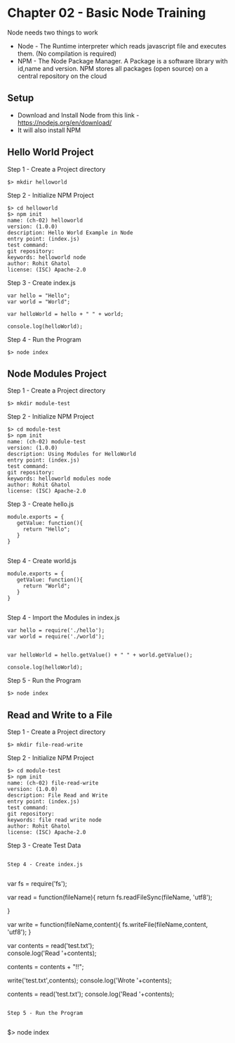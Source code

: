 # Chapter 02 - Basic Node Training

Node needs two things to work
 * Node - The Runtime interpreter which reads javascript file and executes them. (No compilation is required)
 * NPM - The Node Package Manager. A Package is a software library with id,name and version. NPM stores all packages (open source) on a central repository on the cloud

## Setup 

 * Download and Install Node from this link - https://nodejs.org/en/download/
 * It will also install NPM
 
## Hello World Project
 
 Step 1 - Create a Project directory
 
 ```
 $> mkdir helloworld
 ```
 
 Step 2 - Initialize NPM Project
 
 ```
 $> cd helloworld
 $> npm init
 name: (ch-02) helloworld
 version: (1.0.0) 
 description: Hello World Example in Node 
 entry point: (index.js) 
 test command: 
 git repository: 
 keywords: helloworld node
 author: Rohit Ghatol
 license: (ISC) Apache-2.0
 
 ```
 
 Step 3 - Create index.js
 
 ```
 var hello = "Hello";
 var world = "World";
 
 var helloWorld = hello + " " + world;
 
 console.log(helloWorld);
 
 ```
 
 Step 4 - Run the Program
 
 ```
 $> node index
 ```
 
## Node Modules Project
 
 Step 1 - Create a Project directory
 
 ```
 $> mkdir module-test
 ```
 
 Step 2 - Initialize NPM Project
 
 ```
 $> cd module-test
 $> npm init
 name: (ch-02) module-test
 version: (1.0.0) 
 description: Using Modules for HelloWorld 
 entry point: (index.js) 
 test command: 
 git repository: 
 keywords: helloworld modules node
 author: Rohit Ghatol
 license: (ISC) Apache-2.0
 
 ```
 
 Step 3 - Create hello.js
 
 ```
 module.exports = {
    getValue: function(){
      return "Hello";
    }  
 }

 
 ```

  Step 4 - Create world.js
  
  ```
  module.exports = {
     getValue: function(){
       return "World";
     }  
  }
 
  
  ```

 Step 4 - Import the Modules in index.js
 
 
  
  ```
  var hello = require('./hello');
  var world = require('./world');
  
  
  var helloWorld = hello.getValue() + " " + world.getValue();
  
  console.log(helloWorld);
  
  ```
 
  Step 5 - Run the Program
   
   ```
   $> node index
   ``` 
   
## Read and Write to a File  

Step 1 - Create a Project directory
 
 ```
 $> mkdir file-read-write
 ```
 
 Step 2 - Initialize NPM Project
 
 ```
 $> cd module-test
 $> npm init
 name: (ch-02) file-read-write
 version: (1.0.0) 
 description: File Read and Write 
 entry point: (index.js) 
 test command: 
 git repository: 
 keywords: file read write node
 author: Rohit Ghatol
 license: (ISC) Apache-2.0
 
 ```
 
 Step 3 - Create Test Data
 
 ``` $> echo "Hello World" > test.txt
 
 Step 4 - Create index.js
  
  ```
  var fs = require('fs');
  
  
  var read = function(fileName){
    return fs.readFileSync(fileName, 'utf8');
    
  }
  
  var write = function(fileName,content){
    fs.writeFile(fileName,content, 'utf8');
  }
  
  
  var contents = read('test.txt');  
  console.log('Read '+contents);
  
  contents = contents + "!!";
  
  write('test.txt',contents);
  console.log('Wrote '+contents);
  
  contents = read('test.txt');
  console.log('Read '+contents);
  
  
  ```
 
  Step 5 - Run the Program
   
   ```
   $> node index
   ``` 